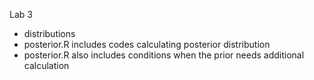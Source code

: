 Lab 3 
* distributions
* posterior.R includes codes calculating posterior distribution
* posterior.R also includes conditions when the prior needs additional calculation
